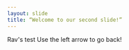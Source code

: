 ```yaml
---
layout: slide
title: “Welcome to our second slide!”
---
```

Rav's test
Use the left arrow to go back!
